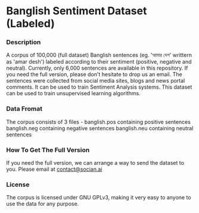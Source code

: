 # Banglish Sentiment Dataset (Labeled)

### Description
A corpus of 100,000 (full dataset) Banglish sentences (eg. 'আমার দেশ' writtern as 'amar desh') labeled according to their sentiment (positive, negative and neutral). Currently, only 6,000 sentences are available in this repository. If you need the full version, please don't hesitate to drop us an email. The sentences were collected from social media sites, blogs and news portal comments. It can be used to train Sentiment Analysis systems. This dataset can be used to train unsupervised learning algorithms.

### Data Fromat
The corpus consists of 3 files - 
banglish.pos containing positive sentences
banglish.neg containing negative sentences
banglish.neu containing neutral sentences


### How To Get The Full Version
If you need the full version, we can arrange a way to send the dataset to you. Please email at <contact@socian.ai>
### License
The corpus is licensed under GNU GPLv3, making it very easy to anyone to use the data for any purpose.
